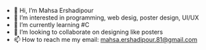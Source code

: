 - 👋 Hi, I’m Mahsa Ershadipour
- 👀 I’m interested in programming, web desig, poster design, UI/UX
- 🌱 I’m currently learning #C
- 💞️ I’m looking to collaborate on designing like posters 
- 📫 How to reach me my email: mahsa.ershadipour.81@gmail.com

<!---
mahsaershadi/mahsaershadi is a ✨ special ✨ repository because its `README.md` (this file) appears on your GitHub profile.
You can click the Preview link to take a look at your changes.
--->
